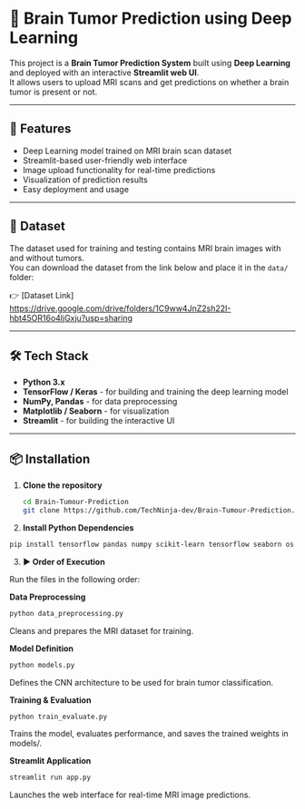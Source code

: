 # 🧠 Brain Tumor Prediction using Deep Learning

This project is a **Brain Tumor Prediction System** built using **Deep Learning** and deployed with an interactive **Streamlit web UI**.  
It allows users to upload MRI scans and get predictions on whether a brain tumor is present or not.  

---

## 🚀 Features

- Deep Learning model trained on MRI brain scan dataset  
- Streamlit-based user-friendly web interface  
- Image upload functionality for real-time predictions  
- Visualization of prediction results  
- Easy deployment and usage  

---

## 📂 Dataset

The dataset used for training and testing contains MRI brain images with and without tumors.  
You can download the dataset from the link below and place it in the `data/` folder:

👉 [Dataset Link] https://drive.google.com/drive/folders/1C9ww4JnZ2sh22I-hbt45OR16o4ljGxju?usp=sharing

---

## 🛠️ Tech Stack

- **Python 3.x**  
- **TensorFlow / Keras** - for building and training the deep learning model  
- **NumPy, Pandas** - for data preprocessing  
- **Matplotlib / Seaborn** - for visualization  
- **Streamlit** - for building the interactive UI  

---


## 📦 Installation

1. **Clone the repository**
   ```bash
   cd Brain-Tumour-Prediction
   git clone https://github.com/TechNinja-dev/Brain-Tumour-Prediction.git
   ```

2. **Install Python Dependencies**

```bash
pip install tensorflow pandas numpy scikit-learn tensorflow seaborn os 
```

3. **▶️ Order of Execution**

Run the files in the following order:

**Data Preprocessing**
```bash
python data_preprocessing.py

```
Cleans and prepares the MRI dataset for training.

**Model Definition**
```bash
python models.py
```

Defines the CNN architecture to be used for brain tumor classification.

**Training & Evaluation**
```bash
python train_evaluate.py

```
Trains the model, evaluates performance, and saves the trained weights in models/.

**Streamlit Application**
```bash
streamlit run app.py
```

Launches the web interface for real-time MRI image predictions.


